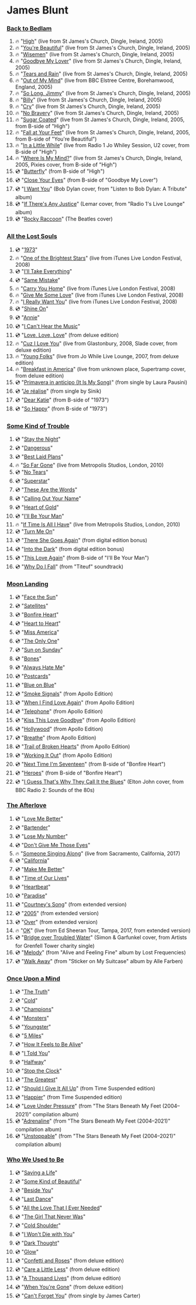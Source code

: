 # James Blunt

### [Back to Bedlam](https://www.youtube.com/watch_videos?title=Back%20to%20Bedlam&video_ids=OfFrxv-wsG8,jrMaxqB2tro,gWWP4VFb5iw,NtAQ_6_a22U,vnBHrH7QWfk,cKsKPJAo7ac,6rZivIRE5ZM,nsMRwbPfX6Y,tEjswCcKrvU,P50LTp3E8po,TXyQvBr9WdI,u4fRt0O3J-M,ZzuvhsI2OmQ,x-P9LsOhvrc,2kUuErfN5Go,Hfs5olExwxc,czCwC0BrMc8,fmR5-1vqPR0,SRWKNLDZiHI)
1. :fire: "[High](https://www.youtube.com/watch?v=OfFrxv-wsG8)" (live from St James's Church, Dingle, Ireland, 2005)
1. :fire: "[You're Beautiful](https://www.youtube.com/watch?v=jrMaxqB2tro)" (live from St James's Church, Dingle, Ireland, 2005)
1. :fire: "[Wisemen](https://www.youtube.com/watch?v=gWWP4VFb5iw)" (live from St James's Church, Dingle, Ireland, 2005)
1. :fire: "[Goodbye My Lover](https://www.youtube.com/watch?v=NtAQ_6_a22U)" (live from St James's Church, Dingle, Ireland, 2005)
1. :fire: "[Tears and Rain](https://www.youtube.com/watch?v=vnBHrH7QWfk)" (live from St James's Church, Dingle, Ireland, 2005)
1. :fire: "[Out of My Mind](https://www.youtube.com/watch?v=cKsKPJAo7ac)" (live from BBC Elstree Centre, Borehamwood, England, 2005)
1. :fire: "[So Long, Jimmy](https://www.youtube.com/watch?v=6rZivIRE5ZM)" (live from St James's Church, Dingle, Ireland, 2005)
1. :fire: "[Billy](https://www.youtube.com/watch?v=nsMRwbPfX6Y)" (live from St James's Church, Dingle, Ireland, 2005)
1. :fire: "[Cry](https://www.youtube.com/watch?v=tEjswCcKrvU)" (live from St James's Church, Dingle, Ireland, 2005)
1. :fire: "[No Bravery](https://www.youtube.com/watch?v=P50LTp3E8po)" (live from St James's Church, Dingle, Ireland, 2005)
1. :fire: "[Sugar Coated](https://www.youtube.com/watch?v=TXyQvBr9WdI)" (live from St James's Church, Dingle, Ireland, 2005, from B-side of "High")
1. :fire: "[Fall at Your Feet](https://www.youtube.com/watch?v=u4fRt0O3J-M)" (live from St James's Church, Dingle, Ireland, 2005, from B-side of "You're Beautiful")
1. :fire: "[In a Little While](https://www.youtube.com/watch?v=ZzuvhsI2OmQ)" (live from Radio 1 Jo Whiley Session, U2 cover, from B-side of "High")
1. :fire: "[Where Is My Mind?](https://www.youtube.com/watch?v=x-P9LsOhvrc)" (live from St James's Church, Dingle, Ireland, 2005, Pixies cover, from B-side of "High")
1. :cd: "[Butterfly](https://www.youtube.com/watch?v=2kUuErfN5Go)" (from B-side of "High")
1. :cd: "[Close Your Eyes](https://www.youtube.com/watch?v=Hfs5olExwxc)" (from B-side of "Goodbye My Lover")
1. :cd: "[I Want You](https://www.youtube.com/watch?v=czCwC0BrMc8)" (Bob Dylan cover, from "Listen to Bob Dylan: A Tribute" album)
1. :cd: "[If There's Any Justice](https://www.youtube.com/watch?v=fmR5-1vqPR0)" (Lemar cover, from "Radio 1's Live Lounge" album)
1. :cd: "[Rocky Raccoon](https://www.youtube.com/watch?v=SRWKNLDZiHI)" (The Beatles cover)

### [All the Lost Souls](https://www.youtube.com/watch_videos?title=All%20the%20Lost%20Souls&video_ids=g8vHqU9giRY,6caQKKnQfR0,3loQ4SEDico,rQKGjkP_hLo,zNXoFURj7Ow,WX98eRU1RPU,4eapcyJKiNo,0gS6CBqm4eQ,bNvp7qX24kw,gnUZIMrlPFY,5KnLRoz3kL8,Z3ZG2STx0UA,ywC9OCy1q6E,d6bGptrGyRA,DJj_9i577Go,4ubkK4O4Sf8,UOIpalbOThc,GNaMgweEr9I)
1. :cd: "[1973](https://www.youtube.com/watch?v=g8vHqU9giRY)"
1. :fire: "[One of the Brightest Stars](https://www.youtube.com/watch?v=6caQKKnQfR0)" (live from iTunes Live London Festival, 2008)
1. :cd: "[I'll Take Everything](https://www.youtube.com/watch?v=3loQ4SEDico)"
1. :cd: "[Same Mistake](https://www.youtube.com/watch?v=rQKGjkP_hLo)"
1. :fire: "[Carry You Home](https://www.youtube.com/watch?v=zNXoFURj7Ow)" (live from iTunes Live London Festival, 2008)
1. :fire: "[Give Me Some Love](https://www.youtube.com/watch?v=WX98eRU1RPU)" (live from iTunes Live London Festival, 2008)
1. :fire: "[I Really Want You](https://www.youtube.com/watch?v=4eapcyJKiNo)" (live from iTunes Live London Festival, 2008)
1. :cd: "[Shine On](https://www.youtube.com/watch?v=0gS6CBqm4eQ)"
1. :cd: "[Annie](https://www.youtube.com/watch?v=bNvp7qX24kw)"
1. :cd: "[I Can't Hear the Music](https://www.youtube.com/watch?v=gnUZIMrlPFY)"
1. :cd: "[Love, Love, Love](https://www.youtube.com/watch?v=5KnLRoz3kL8)" (from deluxe edition)
1. :fire: "[Cuz I Love You](https://www.youtube.com/watch?v=Z3ZG2STx0UA)" (live from Glastonbury, 2008, Slade cover, from deluxe edition)
1. :fire: "[Young Folks](https://www.youtube.com/watch?v=ywC9OCy1q6E)" (live from Jo While Live Lounge, 2007, from deluxe edition)
1. :fire: "[Breakfast in America](https://www.youtube.com/watch?v=d6bGptrGyRA)" (live from unknown place, Supertramp cover, from deluxe edition)
1. :cd: "[Primavera in anticipo (It Is My Song)](https://www.youtube.com/watch?v=DJj_9i577Go)" (from single by Laura Pausini)
1. :cd: "[Je réalise](https://www.youtube.com/watch?v=4ubkK4O4Sf8)" (from single by Sinik)
1. :cd: "[Dear Katie](https://www.youtube.com/watch?v=UOIpalbOThc)" (from B-side of "1973")
1. :cd: "[So Happy](https://www.youtube.com/watch?v=GNaMgweEr9I)" (from B-side of "1973")

### [Some Kind of Trouble](https://www.youtube.com/watch_videos?title=Some%20Kind%20of%20Trouble&video_ids=VjXQc0qplWk,ffuPKpaLjLg,eSee1DNyMyg,QfiJ4CySJSE,gQPPztimPXs,GL9esIRRyCk,uCYr7Q2EVio,Ej13DeRaaOw,v-Xcyv2JAmg,IUkLOUNxP8A,riz4AA35hD4,qXURanouVoU,b7No2SF3V-8,86LYA4GK9Fc,3-1te-33RWI,pJlGGAiqDa8)
1. :cd: "[Stay the Night](https://www.youtube.com/watch?v=VjXQc0qplWk)"
1. :cd: "[Dangerous](https://www.youtube.com/watch?v=ffuPKpaLjLg)"
1. :cd: "[Best Laid Plans](https://www.youtube.com/watch?v=eSee1DNyMyg)"
1. :fire: "[So Far Gone](https://www.youtube.com/watch?v=QfiJ4CySJSE)" (live from Metropolis Studios, London, 2010)
1. :cd: "[No Tears](https://www.youtube.com/watch?v=gQPPztimPXs)"
1. :cd: "[Superstar](https://www.youtube.com/watch?v=GL9esIRRyCk)"
1. :cd: "[These Are the Words](https://www.youtube.com/watch?v=uCYr7Q2EVio)"
1. :cd: "[Calling Out Your Name](https://www.youtube.com/watch?v=Ej13DeRaaOw)"
1. :cd: "[Heart of Gold](https://www.youtube.com/watch?v=v-Xcyv2JAmg)"
1. :cd: "[I'll Be Your Man](https://www.youtube.com/watch?v=IUkLOUNxP8A)"
1. :fire: "[If Time Is All I Have](https://www.youtube.com/watch?v=riz4AA35hD4)" (live from Metropolis Studios, London, 2010)
1. :cd: "[Turn Me On](https://www.youtube.com/watch?v=qXURanouVoU)"
1. :cd: "[There She Goes Again](https://www.youtube.com/watch?v=b7No2SF3V-8)" (from digital edition bonus)
1. :cd: "[Into the Dark](https://www.youtube.com/watch?v=86LYA4GK9Fc)" (from digital edition bonus)
1. :cd: "[This Love Again](https://www.youtube.com/watch?v=3-1te-33RWI)" (from B-side of "I'll Be Your Man")
1. :cd: "[Why Do I Fall](https://www.youtube.com/watch?v=pJlGGAiqDa8)" (from "Titeuf" soundtrack)

### [Moon Landing](https://www.youtube.com/watch_videos?title=Moon%20Landing&video_ids=qSg-sqnINd0,XyLQjMC2Q38,g1j1qwQQ8-Q,CsFb661EXsI,YTsIt4JQXHs,d_kLQo6Rv6g,qT9SPeyNe8w,nSti9yvsQLI,zKBGTbd-epM,DB7jsjt4Uec,MQsdrs78MSo,TOQDppcjB-c,yEl5m8eELeI,ydcN_-FlLnA,neV-1_KYgeY,j6em8Baa5Dg,PBfb_C1vb3I,OyAqb6aUUd4,6pu9jeiJwUg,E6xcl3NL8RU,yKR5CHbifEo,3j9YJo9IdFQ)
1. :cd: "[Face the Sun](https://www.youtube.com/watch?v=qSg-sqnINd0)"
1. :cd: "[Satellites](https://www.youtube.com/watch?v=XyLQjMC2Q38)"
1. :cd: "[Bonfire Heart](https://www.youtube.com/watch?v=g1j1qwQQ8-Q)"
1. :cd: "[Heart to Heart](https://www.youtube.com/watch?v=CsFb661EXsI)"
1. :cd: "[Miss America](https://www.youtube.com/watch?v=YTsIt4JQXHs)"
1. :cd: "[The Only One](https://www.youtube.com/watch?v=d_kLQo6Rv6g)"
1. :cd: "[Sun on Sunday](https://www.youtube.com/watch?v=qT9SPeyNe8w)"
1. :cd: "[Bones](https://www.youtube.com/watch?v=nSti9yvsQLI)"
1. :cd: "[Always Hate Me](https://www.youtube.com/watch?v=zKBGTbd-epM)"
1. :cd: "[Postcards](https://www.youtube.com/watch?v=DB7jsjt4Uec)"
1. :cd: "[Blue on Blue](https://www.youtube.com/watch?v=MQsdrs78MSo)"
1. :cd: "[Smoke Signals](https://www.youtube.com/watch?v=TOQDppcjB-c)" (from Apollo Edition)
1. :cd: "[When I Find Love Again](https://www.youtube.com/watch?v=yEl5m8eELeI)" (from Apollo Edition)
1. :cd: "[Telephone](https://www.youtube.com/watch?v=ydcN_-FlLnA)" (from Apollo Edition)
1. :cd: "[Kiss This Love Goodbye](https://www.youtube.com/watch?v=neV-1_KYgeY)" (from Apollo Edition)
1. :cd: "[Hollywood](https://www.youtube.com/watch?v=j6em8Baa5Dg)" (from Apollo Edition)
1. :cd: "[Breathe](https://www.youtube.com/watch?v=PBfb_C1vb3I)" (from Apollo Edition)
1. :cd: "[Trail of Broken Hearts](https://www.youtube.com/watch?v=OyAqb6aUUd4)" (from Apollo Edition)
1. :cd: "[Working It Out](https://www.youtube.com/watch?v=6pu9jeiJwUg)" (from Apollo Edition)
1. :cd: "[Next Time I'm Seventeen](https://www.youtube.com/watch?v=E6xcl3NL8RU)" (from B-side of "Bonfire Heart")
1. :cd: "[Heroes](https://www.youtube.com/watch?v=yKR5CHbifEo)" (from B-side of "Bonfire Heart")
1. :cd: "[I Guess That's Why They Call It the Blues](https://www.youtube.com/watch?v=3j9YJo9IdFQ)" (Elton John cover, from BBC Radio 2: Sounds of the 80s)

### [The Afterlove](https://www.youtube.com/watch_videos?title=The%20Afterlove&video_ids=RFHHEac83B8,QAyjgG0-Deg,llvGsoi4xwQ,yJZh9NWdXrE,_JfGdDtBstQ,Wgs2ahWHjHQ,N12lUcqYUL0,QeIK7OeoKFc,egwr4PNDBQM,UliRcD0FEAI,D-cPwHBqG-w,orS6b4YQGPs,qBeR8byJy3w,9kxQ7GFngTA,_vBCAwHXD3o,hXrtQjiyfBg,q_5KPQR1Lrs)
1. :cd: "[Love Me Better](https://www.youtube.com/watch?v=RFHHEac83B8)"
1. :cd: "[Bartender](https://www.youtube.com/watch?v=QAyjgG0-Deg)"
1. :cd: "[Lose My Number](https://www.youtube.com/watch?v=llvGsoi4xwQ)"
1. :cd: "[Don't Give Me Those Eyes](https://www.youtube.com/watch?v=yJZh9NWdXrE)"
1. :fire: "[Someone Singing Along](https://www.youtube.com/watch?v=_JfGdDtBstQ)" (live from Sacramento, California, 2017)
1. :cd: "[California](https://www.youtube.com/watch?v=Wgs2ahWHjHQ)"
1. :cd: "[Make Me Better](https://www.youtube.com/watch?v=N12lUcqYUL0)"
1. :cd: "[Time of Our Lives](https://www.youtube.com/watch?v=QeIK7OeoKFc)"
1. :cd: "[Heartbeat](https://www.youtube.com/watch?v=egwr4PNDBQM)"
1. :cd: "[Paradise](https://www.youtube.com/watch?v=UliRcD0FEAI)"
1. :cd: "[Courtney's Song](https://www.youtube.com/watch?v=D-cPwHBqG-w)" (from extended version)
1. :cd: "[2005](https://www.youtube.com/watch?v=orS6b4YQGPs)" (from extended version)
1. :cd: "[Over](https://www.youtube.com/watch?v=qBeR8byJy3w)" (from extended version)
1. :fire: "[OK](https://www.youtube.com/watch?v=9kxQ7GFngTA)" (live from Ed Sheeran Tour, Tampa, 2017, from extended version)
1. :cd: "[Bridge over Troubled Water](https://www.youtube.com/watch?v=_vBCAwHXD3o)" (Simon & Garfunkel cover, from Artists for Grenfell Tower charity single)
1. :cd: "[Melody](https://www.youtube.com/watch?v=hXrtQjiyfBg)" (from "Alive and Feeling Fine" album by Lost Frequencies)
1. :cd: "[Walk Away](https://www.youtube.com/watch?v=q_5KPQR1Lrs)" (from "Sticker on My Suitcase" album by Alle Farben)

### [Once Upon a Mind](https://www.youtube.com/watch_videos?title=Once%20Upon%20a%20Mind&video_ids=wc4RUrA05LU,6--sRjqlRaw,HOkSkTIQqQM,DTFbGcnl0po,BBW1JLJpV1o,dyPc7UHLXws,Okvmo4wsCs8,vNnq0xphtd4,E2GqYX9-UBA,wmaCCwiJ54U,DJVINNsf_QE,1JtlfpXRMAE,4X6mrJbtmX4,iW39_R-JZl0,gQ6CYMMU_Qk,sFRtMtsFHRA)
1. :cd: "[The Truth](https://www.youtube.com/watch?v=wc4RUrA05LU)"
1. :cd: "[Cold](https://www.youtube.com/watch?v=6--sRjqlRaw)"
1. :cd: "[Champions](https://www.youtube.com/watch?v=HOkSkTIQqQM)"
1. :cd: "[Monsters](https://www.youtube.com/watch?v=DTFbGcnl0po)"
1. :cd: "[Youngster](https://www.youtube.com/watch?v=BBW1JLJpV1o)"
1. :cd: "[5 Miles](https://www.youtube.com/watch?v=dyPc7UHLXws)"
1. :cd: "[How It Feels to Be Alive](https://www.youtube.com/watch?v=Okvmo4wsCs8)"
1. :cd: "[I Told You](https://www.youtube.com/watch?v=vNnq0xphtd4)"
1. :cd: "[Halfway](https://www.youtube.com/watch?v=E2GqYX9-UBA)"
1. :cd: "[Stop the Clock](https://www.youtube.com/watch?v=wmaCCwiJ54U)"
1. :cd: "[The Greatest](https://www.youtube.com/watch?v=DJVINNsf_QE)"
1. :cd: "[Should I Give It All Up](https://www.youtube.com/watch?v=1JtlfpXRMAE)" (from Time Suspended edition)
1. :cd: "[Happier](https://www.youtube.com/watch?v=4X6mrJbtmX4)" (from Time Suspended edition)
1. :cd: "[Love Under Pressure](https://www.youtube.com/watch?v=iW39_R-JZl0)" (from "The Stars Beneath My Feet (2004–2021)" compilation album)
1. :cd: "[Adrenaline](https://www.youtube.com/watch?v=gQ6CYMMU_Qk)" (from "The Stars Beneath My Feet (2004–2021)" compilation album)
1. :cd: "[Unstoppable](https://www.youtube.com/watch?v=sFRtMtsFHRA)" (from "The Stars Beneath My Feet (2004–2021)" compilation album)

### [Who We Used to Be](https://www.youtube.com/watch_videos?title=Who%20We%20Used%20to%20Be&video_ids=GuPWq-d6U0U,RI0HJhmhJiQ,O4ce48whOo0,1OAG4-eT9Gk,StahDvuzb5w,NO0W5o5VWYE,--hVkcGyWlI,DgMcum5M-0Q,sFClYIicGOw,pI2otpEzFBI,CzteHhr7_TQ,depku1_U_dQ,McxM4cCpbrc,BE34fuedcDg,todcvHFHn3c)
1. :cd: "[Saving a Life](https://www.youtube.com/watch?v=GuPWq-d6U0U)"
1. :cd: "[Some Kind of Beautiful](https://www.youtube.com/watch?v=RI0HJhmhJiQ)"
1. :cd: "[Beside You](https://www.youtube.com/watch?v=O4ce48whOo0)"
1. :cd: "[Last Dance](https://www.youtube.com/watch?v=1OAG4-eT9Gk)"
1. :cd: "[All the Love That I Ever Needed](https://www.youtube.com/watch?v=StahDvuzb5w)"
1. :cd: "[The Girl That Never Was](https://www.youtube.com/watch?v=NO0W5o5VWYE)"
1. :cd: "[Cold Shoulder](https://www.youtube.com/watch?v=--hVkcGyWlI)"
1. :cd: "[I Won't Die with You](https://www.youtube.com/watch?v=DgMcum5M-0Q)"
1. :cd: "[Dark Thought](https://www.youtube.com/watch?v=sFClYIicGOw)"
1. :cd: "[Glow](https://www.youtube.com/watch?v=pI2otpEzFBI)"
1. :cd: "[Confetti and Roses](https://www.youtube.com/watch?v=CzteHhr7_TQ)" (from deluxe edition)
1. :cd: "[Care a Little Less](https://www.youtube.com/watch?v=depku1_U_dQ)" (from deluxe edition)
1. :cd: "[A Thousand Lives](https://www.youtube.com/watch?v=McxM4cCpbrc)" (from deluxe edition)
1. :cd: "[When You're Gone](https://www.youtube.com/watch?v=BE34fuedcDg)" (from deluxe edition)
1. :cd: "[Can't Forget You](https://www.youtube.com/watch?v=todcvHFHn3c)" (from single by James Carter)
